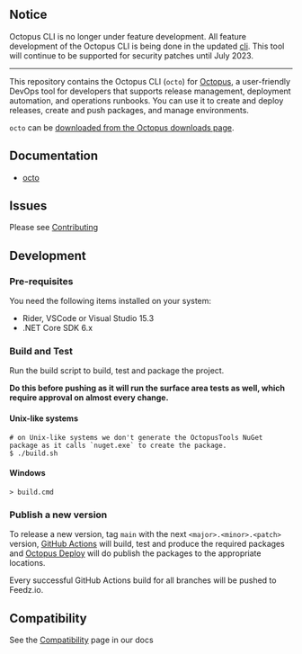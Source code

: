 ## Notice

Octopus CLI is no longer under feature development. All feature development of the Octopus CLI is being done in the updated [cli](https://github.com/OctopusDeploy/cli).
This tool will continue to be supported for security patches until July 2023.

---

This repository contains the Octopus CLI (`octo`) for [Octopus][1], a user-friendly DevOps tool for developers that supports release management, deployment automation, and operations runbooks. You can use it to create and deploy releases, create and push packages, and manage environments.

`octo` can be [downloaded from the Octopus downloads page][2].

## Documentation

- [octo][3]

## Issues

Please see [Contributing](CONTRIBUTING.md)

## Development

### Pre-requisites

You need the following items installed on your system:

- Rider, VSCode or Visual Studio 15.3
- .NET Core SDK 6.x

### Build and Test

Run the build script to build, test and package the project.

**Do this before pushing as it will run the surface area tests as well, which require approval on almost every change.**

#### Unix-like systems

```
# on Unix-like systems we don't generate the OctopusTools NuGet package as it calls `nuget.exe` to create the package.
$ ./build.sh
```

#### Windows

```
> build.cmd
```

### Publish a new version

To release a new version, tag `main` with the next `<major>.<minor>.<patch>` version, [GitHub Actions][5] will build, test and produce the required packages and [Octopus Deploy][6] will do publish the packages to the appropriate locations.

Every successful GitHub Actions build for all branches will be pushed to Feedz.io.

## Compatibility

See the [Compatibility][4] page in our docs

[1]: https://octopus.com
[2]: https://octopus.com/downloads
[3]: https://octopus.com/docs/api-and-integration/octo.exe-command-line
[4]: https://octopus.com/docs/api-and-integration/compatibility
[5]: https://github.com/OctopusDeploy/OctopusCLI/actions/workflows/build.yml
[6]: https://deploy.octopus.app/app#/Spaces-62/projects/octopus-cli/deployments
